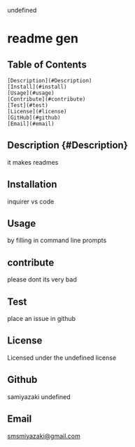 
  undefined
  # readme gen
  
  ## Table of Contents
    [Description](#Description)
    [Install](#install)
    [Usage](#usage)
    [Contribute](#contribute)
    [Test](#test)
    [License](#license)
    [GitHub](#github)
    [Email](#email)

  ## Description {#Description}
  it makes readmes

  ## Installation
  inquirer vs code
  
  ## Usage
  by filling in command line prompts
  
  ## contribute
  please dont its very bad
  
  ## Test
  place an issue in github
  
  ## License
  Licensed under the undefined license
  
  ## Github
  samiyazaki
  undefined
  
  ## Email
  smsmiyazaki@gmail.com
  
  